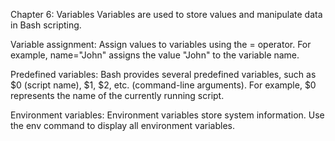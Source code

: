 Chapter 6: Variables
Variables are used to store values and manipulate data in Bash scripting.

Variable assignment: Assign values to variables using the = operator. For example, name="John" assigns the value "John" to the variable name.

Predefined variables: Bash provides several predefined variables, such as $0 (script name), $1, $2, etc. (command-line arguments). For example, $0 represents the name of the currently running script.

Environment variables: Environment variables store system information. Use the env command to display all environment variables.

